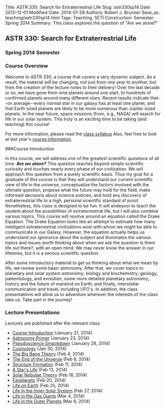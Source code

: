 Title: ASTR 330: Search for Extraterrestrial Life
Slug: astr330sp14
Date: 2013-12-01
Modified-Date: 2014-01-28
Authors: Robert J. Brunner
Save_as: teaching/astr330sp14.html
Tags: Teaching, SETI
Construction:
Semester: Spring 2014
Summary: This class explores the question of "Are we alone?"

## ASTR 330: Search for Extraterrestrial Life

### Spring 2014 Semester

### Course Overview

Welcome to ASTR 330, a course that covers a very dynamic subject. As a
result, the material will be changing, not just from one year to
another, but from the creation of the lecture notes to their delivery!
Over the last decade or so, we have gone from nine planets around one
start, to hundreds of confirmed planets around many different stars. Recent
results indicate that--on average--every normal star in our galaxy has at
least one planet, and that Earth sized planets are likely to be more
numerous than Jupiter sized planets. In the near future, space missions
(from, e.g., NASA) will search for life in our solar system. This truly
is an exciting time to be taking (and teaching) this course!

For more information, please read the [class
syllabus](/static/classes/astr330sp14/Syllabus.pdf) Also, feel free to
look at last year's [course
information]({filename}/pages/teaching/astr330sp13.md).

###Course Introduction

In this course, we will address one of the greatest scientific questions
of all time: **_Are we alone_?** This question reaches beyond simple
scientific curiosity and touches nearly every phase of our civilization.
We will approach this question from a purely scientific basis. Thus my
goal for a graduate of this course is that they will understand our
current scientific view of life in the universe, conceptualize the
factors involved with the ultimate question, propose what the future may
hold for the field, make informed decisions about science policies, and
hold any discovery of extraterrestrial life to a high, personal
scientific standard of proof.
Nonetheless, this class is designed to be
fun. It will endeavor to teach the student about the possibilities of
extraterrestrial life, but I will also combine various topics. This
course will revolve around an equation called the Drake Equation. The
Drake Equation looks like an attempt to estimate how many intelligent
extraterrestrial civilizations exist with whom we might be able to
communicate in our Galaxy. However, the equation actually helps us
understand our ignorance about the subject and illuminates the various
topics and issues worth thinking about when we ask the question Is there
life out there?, with an open mind. We may never know the answer in our
lifetimes, but it is a serious scientific question.

After some introductory material to get us thinking about what we mean
by life, we review some basic astronomy. After that, we cover topics in:
planetary and solar system astronomy; biology and biochemistry; geology,
paleontology, and evolution; some more detailed planetary astronomy;
history and the future of mankind on Earth; and finally, interstellar
communication and travel, including UFO's. In addition, the class
presentations will allow us to adventure wherever the interests of the
class take us. Take part in the journey!

### Lecture Presentations

Lectures are published after the relevant class.

- [Course Introduction](/static/classes/astr330sp14/Lecture1.pdf) (January 21, 2014)
- [Astronomy Primer](/static/classes/astr330sp14/Lecture3.pdf) (January 23, 2014)
- [Pseudoscience Smackdown](/static/classes/astr330sp14/Lecture3.pdf) (January 28, 2014)
- [Cosmology](/static/classes/astr330sp14/Lecture4.pdf) (Jan 30, 2014)
- [The Big Bang Theory](/static/classes/astr330sp14/Lecture5.pdf) (Feb 4, 2014)
- [The End of the Universe](/static/classes/astr330sp14/Lecture6.pdf) (Feb 6, 2014)
- [Structure Formation](/static/classes/astr330sp14/Lecture7.pdf) (Feb 11, 2014)
- [A Star's Life](/static/classes/astr330sp14/Lecture8.pdf) (Feb 13, 2014)
- [Solar Nebulae Theory](/static/classes/astr330sp14/Lecture9.pdf) (Feb 18, 2014)
- [Exoplanets](/static/classes/astr330sp14/Lecture10.pdf) (Feb 20, 2014)
- [Life on Earth](/static/classes/astr330sp14/Lecture11.pdf) (Feb 25, 2014)
- [Life in the Inner Solar System](/static/classes/astr330sp14/Lecture12.pdf) (Feb 27, 2014)
- [Life in the Gas Giants](/static/classes/astr330sp14/Lecture13.pdf) (Mar 4, 2014)
- [Life in the Outer Planets](/static/classes/astr330sp14/Lecture14.pdf) (Mar 6, 2014)

<!--

- [Making CNO](/static/classes/astr330sp14/Lecture7.pdf) (Feb 11, 2014)
- [Star Formation](/static/classes/astr330sp14/Lecture8.pdf) (Feb 13, 2014)
- [Exoplanets](/static/classes/astr330sp14/Lecture9.pdf) (Feb 18, 2014)
- [Exoplanets](/static/classes/astr330sp14/Lecture10.pdf) (Feb 20, 2014)
- [Killer SN](/static/classes/astr330sp14/Lecture11.pdf) (Feb 25, 2014)
- [Moon Origins](/static/classes/astr330sp14/Lecture12.pdf) (Feb 27, 2014)
- [Earth for Life](/static/classes/astr330sp14/Lecture13.pdf) (Mar 4, 2014)
- [Life in the Solar System](/static/classes/astr330sp14/Lecture14.pdf) (Mar 6, 2014)
- [Life in the Solar System](/static/classes/astr330sp14/Lecture15.pdf) (Mar 11, 2014)
- [Life on Earth](/static/classes/astr330sp14/Lecture16.pdf) (Mar 13, 2014)
- [Origins of Life](/static/classes/astr330sp14/Lecture17.pdf) (Mar 18, 2014)
- [Life In Solar System](/static/classes/astr330sp14/Lecture18.pdf) (Mar 20, 2014)
- [Biological Evolution](/static/classes/astr330sp14/Lecture19.pdf) (Apr 1, 2014)
- [Origin of Intelligence](/static/classes/astr330sp14/Lecture20.pdf) (Apr 3, 2014)
- [Culture Evolution](/static/classes/astr330sp14/Lecture21.pdf) (Apr 8, 2014)
- [Evolution of World View](/static/classes/astr330sp14/Lecture22.pdf) (Apr 10, 2014)
- [Lifetime](/static/classes/astr330sp14/Lecture23.pdf) (Apr 15, 2014)
- [Communication](/static/classes/astr330sp14/Lecture24.pdf) (Apr 17, 2014)
- [Future of Civilization](/static/classes/astr330sp14/Lecture25.pdf) (Apr 22, 2014)
- [Rockets](/static/classes/astr330sp14/Lecture26.pdf) (Apr 24, 2014)
- [Space Travel](/static/classes/astr330sp14/Lecture27.pdf) (Apr 29, 2014)
- [Visitation](/static/classes/astr330sp14/Lecture28.pdf) (May 1, 2014)
- [Contact](/static/classes/astr330sp14/Lecture29.pdf) (May 6, 2014)
- Final Exam (May 9, 2014)

Note, I munged old HTML table data using this script:

sed 's/<td>//g' crap | sed 's/<\/td>//g' | 
    sed 's/<tr><a class="reference external" href="//g' | 
    sed 's/">Lecture.*<\/a>//g' | 
    sed 's/<\/tr>//g' | 
    awk 'BEGIN{FS="\n" ; RS="";} {print "["$3"]("$1") ("$2")" ; }' > a

This uses regex in SED (via the .*) and multiline records in awk (via FS
and RS redefinitions). 

-->